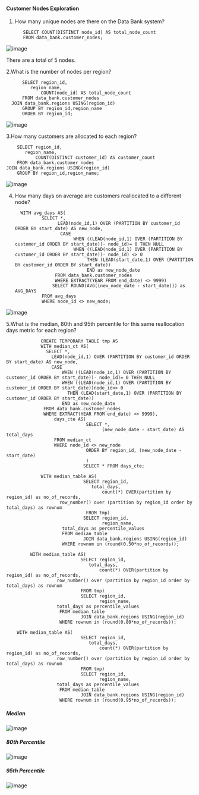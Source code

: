 #### Customer Nodes Exploration

1. How many unique nodes are there on the Data Bank system?

          SELECT COUNT(DISTINCT node_id) AS total_node_count
          FROM data_bank.customer_nodes;
	  
![image](https://user-images.githubusercontent.com/104596844/176970603-13d42a6d-0e53-498f-ae49-d82b1a8e2e4b.png)

There are a total of 5 nodes. 

2.What is the number of nodes per region?

          SELECT region_id,
	         region_name,
                 COUNT(node_id) AS total_node_count
          FROM data_bank.customer_nodes
	  JOIN data_bank.regions USING(region_id)
          GROUP BY region_id,region_name
          ORDER BY region_id;
	  
![image](https://user-images.githubusercontent.com/104596844/176970970-c07c7076-7727-406f-85fd-6691b23eab9c.png)


3.How many customers are allocated to each region?

        SELECT region_id,
	       region_name,
               COUNT(DISTINCT customer_id) AS customer_count
        FROM data_bank.customer_nodes
	JOIN data_bank.regions USING(region_id)
        GROUP BY region_id,region_name;
	
![image](https://user-images.githubusercontent.com/104596844/176971213-5921e253-d17a-4edb-9ea2-a0799c79c0bf.png)

4. How many days on average are customers reallocated to a different node?

         WITH avg_days AS(
                 SELECT *, 
                       LEAD(node_id,1) OVER (PARTITION BY customer_id ORDER BY start_date) AS new_node,
                        CASE 
                             WHEN ((LEAD(node_id,1) OVER (PARTITION BY customer_id ORDER BY start_date))- node_id)= 0 THEN NULL
                             WHEN ((LEAD(node_id,1) OVER (PARTITION BY customer_id ORDER BY start_date))- node_id) <> 0
                                  THEN (LEAD(start_date,1) OVER (PARTITION BY customer_id ORDER BY start_date))
                                  END as new_node_date
		              FROM data_bank.customer_nodes
		              WHERE EXTRACT(YEAR FROM end_date) <> 9999)       
		             SELECT ROUND(AVG((new_node_date - start_date))) as AVG_DAYS
                 FROM avg_days 
                 WHERE node_id <> new_node;
		 
![image](https://user-images.githubusercontent.com/104596844/176971317-ba655dd7-ba5b-4bd8-b88d-143d3fe510ed.png)
                                 
5.What is the median, 80th and 95th percentile for this same reallocation days metric for each region?

                 CREATE TEMPORARY TABLE tmp AS
                 WITH median_ct AS(
				   SELECT *, 
					 LEAD(node_id,1) OVER (PARTITION BY customer_id ORDER BY start_date) AS new_node,
					 CASE 
				         WHEN ((LEAD(node_id,1) OVER (PARTITION BY customer_id ORDER BY start_date))- node_id)= 0 THEN NULL
				         WHEN ((LEAD(node_id,1) OVER (PARTITION BY customer_id ORDER BY start_date))node_id<> 0
					       THEN (LEAD(start_date,1) OVER (PARTITION BY customer_id ORDER BY start_date))
				         END as new_node_date
				  FROM data_bank.customer_nodes
				  WHERE EXTRACT(YEAR FROM end_date) <> 9999),
                      days_cte AS(
                                  SELECT *,
                                        (new_node_date - start_date) AS total_days
			          FROM median_ct
			          WHERE node_id <> new_node
                                  ORDER BY region_id, (new_node_date - start_date)
                                  )
                                 SELECT * FROM days_cte;
                   
                 WITH median_table AS(
                                 SELECT region_id, 
	                                total_days, 
                                        count(*) OVER(partition by region_id) as no_of_records,
				        row_number() over (partition by region_id order by total_days) as rownum
                                  FROM tmp)
                                 SELECT region_id,
                                        region_name,
				         total_days as percentile_values
		                 FROM median_table
                                 JOIN data_bank.regions USING(region_id)
		                 WHERE rownum in (round(0.50*no_of_records));
				 
	         WITH median_table AS(
                                SELECT region_id, 
	                               total_days, 
                                       count(*) OVER(partition by region_id) as no_of_records,
				       row_number() over (partition by region_id order by total_days) as rownum
                                FROM tmp)
                                SELECT region_id,
                                       region_name,
				       total_days as percentile_values
		                FROM median_table
                                JOIN data_bank.regions USING(region_id)
		                WHERE rownum in (round(0.80*no_of_records));
				
		WITH median_table AS(
                                SELECT region_id, 
	                               total_days, 
                                       count(*) OVER(partition by region_id) as no_of_records,
				       row_number() over (partition by region_id order by total_days) as rownum
                                FROM tmp)
                                SELECT region_id,
                                       region_name,
				       total_days as percentile_values
		                FROM median_table
                                JOIN data_bank.regions USING(region_id)
		                WHERE rownum in (round(0.95*no_of_records));
				
##### Median

![image](https://user-images.githubusercontent.com/104596844/176972197-fbfa7e8a-6c48-42d7-bec9-4b8ad1ec9038.png)

##### 80th Percentile

![image](https://user-images.githubusercontent.com/104596844/176972255-637868ae-770a-4b61-bf3e-088f5aa3c834.png)

##### 95th Percentile

![image](https://user-images.githubusercontent.com/104596844/176972318-cfbe13d9-dcd2-460e-879a-3e9b2f4a34c8.png)


                    
                    
                    
                    

